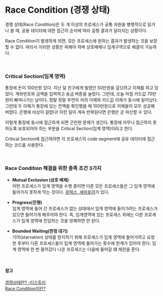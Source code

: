 # Race Condition (경쟁 상태)

경쟁 상태(Race Condition)은 두 개 이상의 프로세스가 공통 자원을 병행적으로 읽거나 쓸 때, 공용 데이터에 대한 접근이 순서에 따라 실행 결과가 달라지는 상황이다.

Race Condition이 발생하게 되면, 모든 프로세스에 원하는 결과가 발생하는 것을 보장할 수 없다. 따라서 이러한 상황은 피해야 하며 상호배제나 임계구역으로 해결이 가능하다.

<br>

### Critical Section(임계 영역)
통장에 돈이 100만원 있다. 지난 달 친구에게 빌렸던 50만원을 갚으려고 이체를 하고 있었다. 계좌번호와 금액을 입력하고 송금 버튼을 눌렀다. 그런데, 오늘 마침 카드값 70만원이 빠져나가는 날이다. 정말 정말 우연히 저의 이체와 카드값 이체가 동시에 일어났다. 그런데 두 이체가 통장에 있는 잔액을 확인했을 때 100만원으로 이체들이 모두 성공해 버렸다. 은행에 비상이 걸렸다! 이런 일이 계속 반복된다면 은행은 곧 파산할 수 있다.  

이렇게 통장에 동시에 접근하게 되면 곤란한 문제가 생긴다. 통장에 아무나 접근하지 못하도록 보호되어야 하는 부분을 Critical Section(임계 영역)이라고 한다.

Critical Section에 접근하려면 각 프로세스의 code segment에 공유 데이터에 접근하는 코드를 사용한다.

<br>

### Race Condition 해결을 위한 충족 조건 3가지

- **Mutual Exclusion (상호 배제)**  
  어떤 프로세스가 임계 영역을 수행 중이면 다른 모든 프로세스들은 그 임계 영역에 들어가지 못하게 막는 것이다. [뮤텍스, 세마포어](https://github.com/hiroong49/Today-I-learned/blob/main/OS/MutexSemaphore.md)가 있다.

- **Progress(진행)**  
  임계 영역에 들어 간 프로세스가 없는 상태에서 임계 영역에 들어가려는 프로세스가 있으면 들어가게 해주어야 한다. 즉, 임계영역에 있는 프로세스 외에는 다른 프로세스가 임계 영역에 진입하는 것을 방해하면 안 된다.

- **Bounded Waiting(한정 대기)**  
기아(starvation) 상태를 방지하기 위해 프로세스가 임계 영역에 들어가려고 요청한 후부터 다른 프로세스들이 임계 영역에 들어가는 횟수에 한계가 있어야 한다. 임계 영역에 한 번 들어갔다 나온 프로세스는 다음에 들어갈 떄 제한을 준다.


<br>

#### 참고
[경쟁상태란? -티스토리](https://zangzangs.tistory.com/115)  
[Race Condition이란?](https://gyoogle.dev/blog/interview/%EC%9A%B4%EC%98%81%EC%B2%B4%EC%A0%9C.html#race-condition%E1%84%8B%E1%85%B5%E1%84%85%E1%85%A1%E1%86%AB)